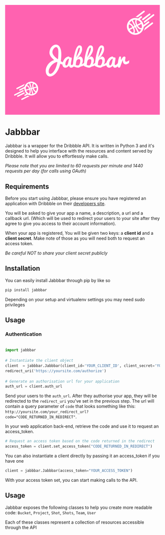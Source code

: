 <img src="https://github.com/Zabanaa/jabbbar/blob/develop/Jabbbar.png"
style="display: block; margin: 0 auto;">

# Jabbbar

Jabbbar is a wrapper for the Dribbble API. It is written in Python 3 and it's designed to
help you interface with the resources and content served by Dribbble. It will allow you to
effortlessly make calls.

_Please note that you are limited to 60 requests per minute and 1440 requests per day (for
calls using OAuth)_

## Requirements

Before you start using Jabbbar, please ensure you have registered an application with
Dribbble on their [developers site][1].

You will be asked to give your app a name, a description, a url and a callback url. (Which
will be used to redirect your users to your site after they agree to give you access to
their account information).

When your app is registered, You will be given two keys: a **client id** and a **client secret**. Make note of
those as you will need both to request an access token.

_Be careful NOT to share your client secret publicly_

[1]: http://developer.dribbble.com/

## Installation

You can easily install Jabbbar through pip by like so
```bash
pip install jabbbar
```

Depending on your setup and virtualenv settings you may need sudo privileges

## Usage

### Authentication

```python

import jabbbar

# Instantiate the client object
client  = jabbbar.Jabbbar(client_id='YOUR_CLIENT_ID', client_secret='YOUR_CLIENT_SECRET',
redirect_uri('https://yoursite.com/authorize')

# Generate an authorisation url for your application
auth_url = client.auth_url

```

Send your users to the `auth_url`. After they authorise your app, they will be redirected
to the `redirect_uri` you've set in the previous step. The url will contain a query
parameter of `code` that looks something like this:
`http://yoursite.com/your_redirect_url?code="CODE_RETURNED_IN_REDIRECT"`.

In your web application back-end, retrieve the code and use it to request an access_token.

```python
# Request an access token based on the code returned in the redirect
access_token = client.set_access_token("CODE_RETURNED_IN_REDIRECT")
```

You can also instantiate a client directly by passing it an access_token if you have one
```python
client = jabbbar.Jabbbar(access_token="YOUR_ACCESS_TOKEN")
```

With your access token set, you can start making calls to the API.

## Usage

Jabbbar exposes the following classes to help you create more readable code: `Bucket`,
`Project`, `Shot`, `Shots`, `Team`, `User`

Each of these classes represent a collection of resources accessible through the API


